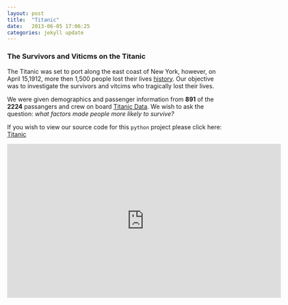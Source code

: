 ```yaml
---
layout: post
title:  "Titanic"
date:   2013-06-05 17:06:25
categories: jekyll update
---
```


### The Survivors and Viticms on the Titanic
The Titanic was set to port along the east coast of New York, however, on April 15,1912, more then 1,500 people lost their lives [history](https://history.com/topics/titanic). Our objective was to investigate the survivors and vitcims who tragically lost their lives. 

We were given demographics and passenger information from **891** of the **2224** passangers and crew on board [Titanic Data](https://d17h27t6h515a5.cloudfront.net/topher/2016/September/57e9a84c_titanic-data/titanic-data.csv). We wish to ask the question: *what factors made people more likely to survive?* 

If you wish to view our source code for this ```python``` project please click here: [Titanic](https://github.com/krismanaya/udacity_data_analyst/blob/master/project_2/titanic_src/Titanic%20Project%202%20.ipynb)

<iframe width="640" height="360" src="https://www.youtube.com/embed/FSGeskFzE0s" frameborder="0" allowfullscreen></iframe>